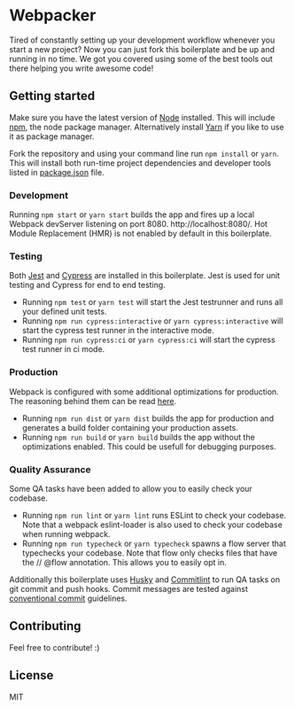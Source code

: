 # Webpacker
Tired of constantly setting up your development workflow whenever you start a new project? Now you can just fork this boilerplate and be up and running in no time. We got you covered using some of the best tools out there helping you write awesome code!

## Getting started
Make sure you have the latest version of [Node](https://nodejs.org/en/) installed. This will include [npm](https://www.npmjs.com/), the node package manager. Alternatively install [Yarn](https://yarnpkg.com/lang/en/) if you like to use it as package manager.

Fork the repository and using your command line run `npm install` or `yarn`.
This will install both run-time project dependencies and developer tools listed in [package.json](package.json) file.

### Development
Running `npm start` or `yarn start` builds the app and fires up a local Webpack devServer listening on port 8080. http://localhost:8080/. Hot Module Replacement (HMR) is not enabled by default in this boilerplate.

### Testing
Both [Jest](https://jestjs.io/) and [Cypress](https://www.cypress.io/) are installed in this boilerplate. Jest is used for unit testing and Cypress for end to end testing.

* Running `npm test` or `yarn test` will start the Jest testrunner and runs all your defined unit tests. 
* Running `npm run cypress:interactive` or `yarn cypress:interactive` will start the cypress test runner in the interactive mode.
* Running `npm run cypress:ci` or `yarn cypress:ci` will start the cypress test runner in ci mode.

### Production
Webpack is configured with some additional optimizations for production. The reasoning behind them can be read [here](#webpack).

* Running `npm run dist` or `yarn dist` builds the app for production and generates a build folder containing your production assets.
* Running `npm run build` or `yarn build` builds the app without the optimizations enabled. This could be usefull for debugging purposes.

### Quality Assurance
Some QA tasks have been added to allow you to easily check your codebase.

* Running `npm run lint` or `yarn lint` runs ESLint to check your codebase. Note that a webpack eslint-loader is also used to check your codebase when running webpack.
* Running `npm run typecheck` or `yarn typecheck` spawns a flow server that typechecks your codebase. Note that flow only checks files that have the // @flow annotation. This allows you to easily opt in.

Additionally this boilerplate uses [Husky](https://github.com/typicode/husky) and [Commitlint](https://commitlint.js.org/#/guides-local-setup) to run QA tasks on git commit and push hooks. Commit messages are tested against [conventional commit](https://www.conventionalcommits.org) guidelines.

## Contributing
Feel free to contribute! :)

## License
MIT
